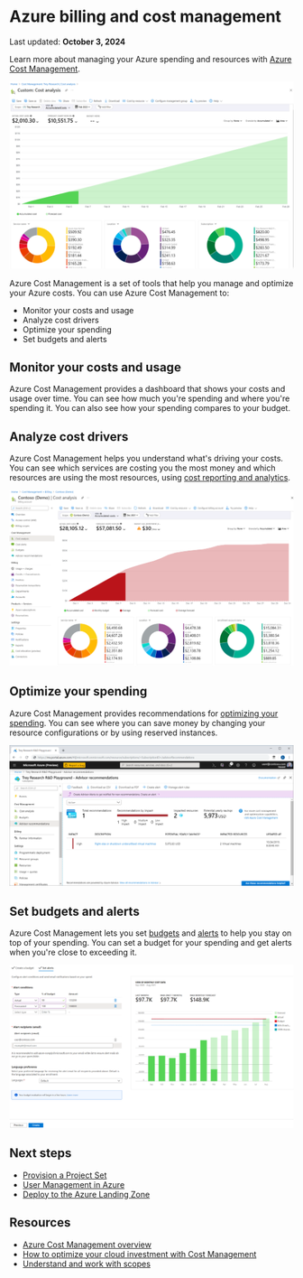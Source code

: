 # Azure billing and cost management

Last updated: **October 3, 2024**

Learn more about managing your Azure spending and resources with [Azure Cost Management](https://learn.microsoft.com/en-us/azure/cost-management-billing/costs/overview-cost-management).

![Azure Cost Management](../images/accumulated-costs-view.png "Azure Cost Management")

Azure Cost Management is a set of tools that help you manage and optimize your Azure costs. You can use Azure Cost Management to:

- Monitor your costs and usage
- Analyze cost drivers
- Optimize your spending
- Set budgets and alerts

## Monitor your costs and usage

Azure Cost Management provides a dashboard that shows your costs and usage over time. You can see how much you're spending and where you're spending it. You can also see how your spending compares to your budget.

## Analyze cost drivers

Azure Cost Management helps you understand what's driving your costs. You can see which services are costing you the most money and which resources are using the most resources, using [cost reporting and analytics](https://learn.microsoft.com/en-us/azure/cost-management-billing/costs/reporting-get-started).

!["Cost Analysis"](../images/cost-analysis.png "Cost Analysis")

## Optimize your spending

Azure Cost Management provides recommendations for [optimizing your spending](https://learn.microsoft.com/en-us/azure/cost-management-billing/costs/tutorial-acm-opt-recommendations). You can see where you can save money by changing your resource configurations or by using reserved instances.

!["Advisor Cost Optimization Recommendations"](../images/advisor-recommendations.png "Advisor Cost Optimization Recommendations")

## Set budgets and alerts

Azure Cost Management lets you set [budgets](https://learn.microsoft.com/en-us/azure/cost-management-billing/costs/tutorial-acm-create-budgets?tabs=psbudget) and [alerts](https://learn.microsoft.com/en-us/azure/cost-management-billing/costs/tutorial-acm-create-budgets?tabs=psbudget#configure-forecasted-budget-alerts) to help you stay on top of your spending. You can set a budget for your spending and get alerts when you're close to exceeding it.

!["Set Budget Alerts"](../images/budget-set-alert.png "Set Budget Alerts")

## Next steps

* [Provision a Project Set](../../get-started/provision-a-project-set.md)
* [User Management in Azure](../design-build-deploy/user-management.md)
* [Deploy to the Azure Landing Zone](../design-build-deploy/deploy-to-the-azure-landing-zone.md)

## Resources

* [Azure Cost Management overview](https://learn.microsoft.com/en-us/azure/cost-management-billing/costs/overview-cost-management)
* [How to optimize your cloud investment with Cost Management](https://learn.microsoft.com/en-us/azure/cost-management-billing/costs/cost-mgt-best-practices)
* [Understand and work with scopes](https://learn.microsoft.com/en-us/azure/cost-management-billing/costs/understand-work-scopes)
